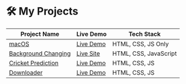 # 🛠️ My Projects

| Project Name | Live Demo | Tech Stack |
|--------------|-----------|------------|
| [macOS](https://github.com/Arindam2003/macOS) | [Live Demo](...) | HTML, CSS, JS Only |
| [Background Changing](https://github.com/Arindam2003/background_color_change) | [Live Site](https://arindam2003.github.io/background_color_change/) | HTML, CSS, JavaScript |
| [Cricket Prediction](https://github.com/Arindam2003/CricForecast) | [Live Demo](https://arindam2003.github.io/CricForecast/) | HTML, CSS, JS |
| [Downloader](https://github.com/Arindam2003/DownloadX) | [Live Demo](https://arindam2003.github.io/DownloadX/) | HTML, CSS, JS |
